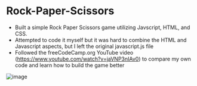 # Rock-Paper-Scissors

* Built a simple Rock Paper Scissors game utilizing Javscript, HTML, and CSS. 
* Attempted to code it myself but it was hard to combine the HTML and Javascript aspects, but I left the original javascript.js file
* Followed the freeCodeCamp.org YouTube video (https://www.youtube.com/watch?v=jaVNP3nIAv0) to compare my own code and learn how to build the game better

![image](https://user-images.githubusercontent.com/74120169/183276196-9a4f4d1c-0d11-4091-b84c-d2523882885f.png)


